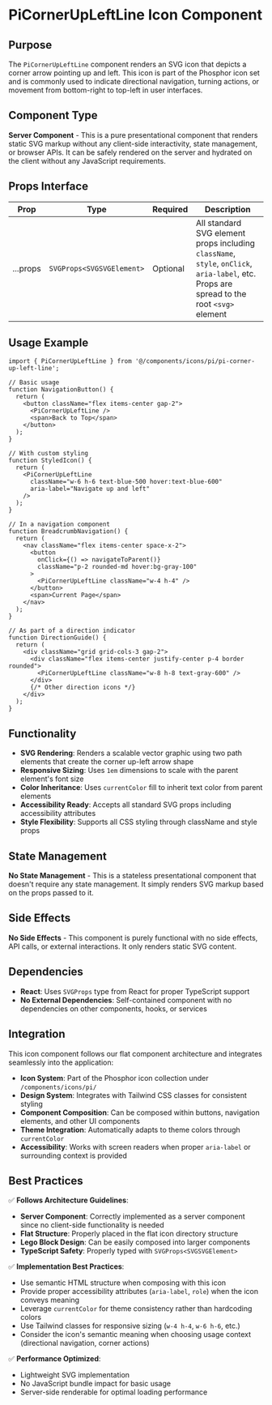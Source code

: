 # PiCornerUpLeftLine Icon Component

## Purpose

The `PiCornerUpLeftLine` component renders an SVG icon that depicts a corner arrow pointing up and left. This icon is part of the Phosphor icon set and is commonly used to indicate directional navigation, turning actions, or movement from bottom-right to top-left in user interfaces.

## Component Type

**Server Component** - This is a pure presentational component that renders static SVG markup without any client-side interactivity, state management, or browser APIs. It can be safely rendered on the server and hydrated on the client without any JavaScript requirements.

## Props Interface

| Prop | Type | Required | Description |
|------|------|----------|-------------|
| ...props | `SVGProps<SVGSVGElement>` | Optional | All standard SVG element props including `className`, `style`, `onClick`, `aria-label`, etc. Props are spread to the root `<svg>` element |

## Usage Example

```tsx
import { PiCornerUpLeftLine } from '@/components/icons/pi/pi-corner-up-left-line';

// Basic usage
function NavigationButton() {
  return (
    <button className="flex items-center gap-2">
      <PiCornerUpLeftLine />
      <span>Back to Top</span>
    </button>
  );
}

// With custom styling
function StyledIcon() {
  return (
    <PiCornerUpLeftLine 
      className="w-6 h-6 text-blue-500 hover:text-blue-600"
      aria-label="Navigate up and left"
    />
  );
}

// In a navigation component
function BreadcrumbNavigation() {
  return (
    <nav className="flex items-center space-x-2">
      <button 
        onClick={() => navigateToParent()}
        className="p-2 rounded-md hover:bg-gray-100"
      >
        <PiCornerUpLeftLine className="w-4 h-4" />
      </button>
      <span>Current Page</span>
    </nav>
  );
}

// As part of a direction indicator
function DirectionGuide() {
  return (
    <div className="grid grid-cols-3 gap-2">
      <div className="flex items-center justify-center p-4 border rounded">
        <PiCornerUpLeftLine className="w-8 h-8 text-gray-600" />
      </div>
      {/* Other direction icons */}
    </div>
  );
}
```

## Functionality

- **SVG Rendering**: Renders a scalable vector graphic using two path elements that create the corner up-left arrow shape
- **Responsive Sizing**: Uses `1em` dimensions to scale with the parent element's font size
- **Color Inheritance**: Uses `currentColor` fill to inherit text color from parent elements
- **Accessibility Ready**: Accepts all standard SVG props including accessibility attributes
- **Style Flexibility**: Supports all CSS styling through className and style props

## State Management

**No State Management** - This is a stateless presentational component that doesn't require any state management. It simply renders SVG markup based on the props passed to it.

## Side Effects

**No Side Effects** - This component is purely functional with no side effects, API calls, or external interactions. It only renders static SVG content.

## Dependencies

- **React**: Uses `SVGProps` type from React for proper TypeScript support
- **No External Dependencies**: Self-contained component with no dependencies on other components, hooks, or services

## Integration

This icon component follows our flat component architecture and integrates seamlessly into the application:

- **Icon System**: Part of the Phosphor icon collection under `/components/icons/pi/`
- **Design System**: Integrates with Tailwind CSS classes for consistent styling
- **Component Composition**: Can be composed within buttons, navigation elements, and other UI components
- **Theme Integration**: Automatically adapts to theme colors through `currentColor`
- **Accessibility**: Works with screen readers when proper `aria-label` or surrounding context is provided

## Best Practices

✅ **Follows Architecture Guidelines**:
- **Server Component**: Correctly implemented as a server component since no client-side functionality is needed
- **Flat Structure**: Properly placed in the flat icon directory structure
- **Lego Block Design**: Can be easily composed into larger components
- **TypeScript Safety**: Properly typed with `SVGProps<SVGSVGElement>`

✅ **Implementation Best Practices**:
- Use semantic HTML structure when composing with this icon
- Provide proper accessibility attributes (`aria-label`, `role`) when the icon conveys meaning
- Leverage `currentColor` for theme consistency rather than hardcoding colors
- Use Tailwind classes for responsive sizing (`w-4 h-4`, `w-6 h-6`, etc.)
- Consider the icon's semantic meaning when choosing usage context (directional navigation, corner actions)

✅ **Performance Optimized**:
- Lightweight SVG implementation
- No JavaScript bundle impact for basic usage
- Server-side renderable for optimal loading performance